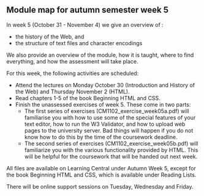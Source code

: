 Module map for autumn semester week 5
-------------------------------------

In week 5 (October 31 - November 4) we give an overview of :
- the history of the Web, and
- the structure of text files and character encodings

We also provide an overview of the module, how it is taught, 
where to find everything, and how the assessment will take place.

For this week, the following activities are scheduled:
- Attend the lectures on Monday October 30 (Introduction and History of
  the Web) and Thursday November 2 (HTML).
- Read chapters 1-5 of the book Beginning HTML and CSS.
- Finish the unassessed exercises of week 5. These come in two parts:
	* The first series of exercises (CM1102_exercise_week05a.pdf) will 
	  familiarise you with how to use some of the special features of 
	  your text editor, how to run the W3 Validator, and how to upload 
	  web pages to the university server. Bad things will happen if you
	  do not know how to do this by the time of the coursework deadline.
	* The second series of exercises (CM1102_exercise_week05b.pdf) will 
	  familiarize you with the various functionality provided by HTML.
	  This will be helpful for the coursework that will be handed out
	  next week.

All files are available on Learning Central under Autumn Week 5, except
for the book Beginning HTML and CSS, which is available under Reading Lists.

There will be online support sessions on Tuesday, Wednesday and Friday.
